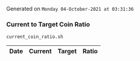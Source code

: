 Generated on `Monday 04-October-2021 at 03:31:36`

### Current to Target Coin Ratio
`current_coin_ratio.sh`

Date|Current|Target|Ratio
---|---|---|---
